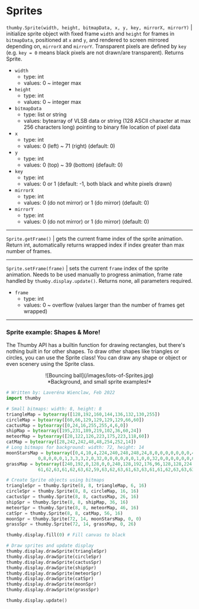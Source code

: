 # Sprites


`thumby.Sprite(width, height, bitmapData, x, y, key, mirrorX, mirrorY)` | initialize sprite object with fixed frame `width` and `height` for frames in `bitmapData`, positioned at `x` and `y`, and rendered to screen mirrored depending on, `mirrorX` and `mirrorY`. Transparent pixels are defined by `key` (e.g. `key = 0` means black pixels are not drawn/are transparent). Returns Sprite.

* `width`
    * type: int
    * values: 0 ~ integer max
* `height`
    * type: int
    * values: 0 ~ integer max
* `bitmapData`
    * type: list or string
    * values: bytearray of VLSB data or string (128 ASCII character at max 256 characters long) pointing to binary file location of pixel data
* `x`
    * type: int
    * values: 0 (left) ~ 71 (right) (default: 0)
* `y`
    * type: int
    * values: 0 (top) ~ 39 (bottom) (default: 0)
* `key`
    * type: int
    * values: 0 or 1 (default: -1, both black and white pixels drawn)
* `mirrorX`
    * type: int
    * values: 0 (do not mirror) or 1 (do mirror) (default: 0)
* `mirrorY`
    * type: int
    * values: 0 (do not mirror) or 1 (do mirror) (default: 0)

---

`Sprite.getFrame()` | gets the current frame index of the sprite animation. Return int, automatically returns wrapped index if index greater than max number of frames.

---

`Sprite.setFrame(frame)` | sets the current `frame` index of the sprite animation. Needs to be used manually to progress animation, frame rate handled by `thumby.display.update()`. Returns none, all parameters required.

* `frame`
    * type: int
    * values: 0 ~ overflow (values larger than the number of frames get wrapped)

---

### Sprite example: Shapes & More!

The Thumby API has a builtin function for drawing rectangles, but there's nothing built in for other shapes. To draw other shapes like triangles or circles, you can use the Sprite class! You can draw any shape or object or even scenery using the Sprite class.

<center>
![Bouncing ball](/images/lots-of-Sprites.jpg)
</center>
<center>
*Background, and small sprite examples!*
</center>

```py
# Written by: Laveréna Wienclaw, Feb 2022
import thumby

# Small bitmaps: width: 8, height: 8
triangleMap = bytearray([128,192,160,144,136,132,130,255])
circleMap = bytearray([60,66,129,129,129,129,66,60])
cactusMap = bytearray([0,24,16,255,255,4,6,0])
shipMap = bytearray([195,231,189,219,102,36,60,24])
meteorMap = bytearray([28,122,126,223,175,223,118,60])
catMap = bytearray([28,242,242,48,48,254,252,14])
# Long bitmaps for background: width: 72, height: 14
moonStarsMap = bytearray([0,4,10,4,224,240,248,248,24,8,0,0,0,0,0,0,0,4,0,0,0,0,0,0,0,8,0,0,0,0,0,0,2,0,0,0,0,0,64,160,64,0,0,0,0,0,8,0,0,0,64,0,0,0,2,0,0,0,16,40,16,0,0,0,0,0,0,0,4,0,0,0,
            0,8,0,0,0,1,3,3,3,2,0,32,0,0,0,0,0,0,1,0,0,32,0,0,0,0,0,0,0,0,0,17,0,0,0,0,0,0,0,0,0,0,0,0,0,16,40,16,0,0,0,0,0,0,0,0,0,8,0,0,0,0,0,0,0,16,0,0,0,0,0,0])
grassMap = bytearray([240,192,0,128,0,0,240,128,192,176,96,128,128,224,128,0,224,128,128,192,128,0,240,0,128,224,128,0,128,224,192,0,192,192,0,224,192,96,128,0,240,0,128,0,192,0,192,0,128,224,128,192,112,208,128,112,160,0,0,96,192,120,192,128,192,128,192,240,224,32,252,112,
            61,62,63,61,62,63,62,59,63,62,63,61,63,63,61,61,62,63,63,63,63,62,63,63,63,62,62,63,61,63,63,63,61,63,59,63,59,54,61,63,56,63,59,63,63,63,63,62,61,62,63,63,62,62,63,63,57,63,56,63,61,62,63,63,63,61,62,58,57,63,63,63])

# Create Sprite objects using bitmaps
triangleSpr = thumby.Sprite(8, 8, triangleMap, 6, 16)
circleSpr = thumby.Sprite(8, 8, circleMap, 16, 16)
cactusSpr = thumby.Sprite(8, 8, cactusMap, 26, 16)
shipSpr = thumby.Sprite(8, 8, shipMap, 36, 16)
meteorSpr = thumby.Sprite(8, 8, meteorMap, 46, 16)
catSpr = thumby.Sprite(8, 8, catMap, 56, 16)
moonSpr = thumby.Sprite(72, 14, moonStarsMap, 0, 0)
grassSpr = thumby.Sprite(72, 14, grassMap, 0, 26)

thumby.display.fill(0) # Fill canvas to black

# Draw sprites and update display
thumby.display.drawSprite(triangleSpr)
thumby.display.drawSprite(circleSpr)
thumby.display.drawSprite(cactusSpr)
thumby.display.drawSprite(shipSpr)
thumby.display.drawSprite(meteorSpr)
thumby.display.drawSprite(catSpr)
thumby.display.drawSprite(moonSpr)
thumby.display.drawSprite(grassSpr)

thumby.display.update()
```